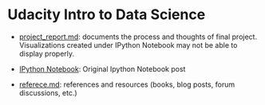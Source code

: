 Udacity Intro to Data Science
============
* [project_report.md](https://github.com/LiChangNY/Udacity-Intro-to-Data-Science/blob/master/Project_Report.md): documents the process and thoughts of final project. Visualizations created under IPython Notebook may not be able to display properly.

* [IPython Notebook](http://nbviewer.ipython.org/gist/LiChangNY/5f05379896216994969d): Original Ipython Notebook post

* [referece.md](https://github.com/LiChangNY/Udacity-Intro-to-Data-Science/blob/master/reference.md): references and resources (books, blog posts, forum discussions, etc.)


